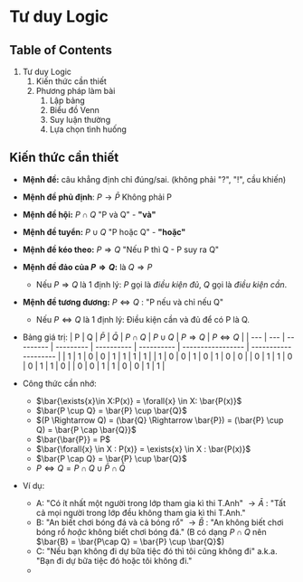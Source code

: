 # Tư duy Logic

## Table of Contents

1. Tư duy Logic
	1. Kiến thức cần thiết
	2. Phương pháp làm bài
		1. Lập bảng
		2. Biểu đồ Venn
		3. Suy luận thường
		4. Lựa chọn tình huống

## Kiến thức cần thiết

- **Mệnh đề:** câu khẳng định chỉ đúng/sai. (không phải "?", "!", cầu khiến)
- **Mệnh đề phủ định**: $P \rightarrow \bar{P}$ Không phải P
- **Mệnh đề hội:** $P \cap Q$  "P và Q" - **"và"**
- **Mệnh đề tuyển:** $P \cup Q$ "P hoặc Q" - **"hoặc"**
- **Mệnh đề kéo theo:** $P \Rightarrow Q$  "Nếu P thì Q - P suy ra Q"
- **Mệnh đề đảo của $P \Rightarrow Q$:** là $Q \Rightarrow P$
	- Nếu $P \Rightarrow Q$ là 1 định lý: $P$ gọi là *điều kiện đủ*, $Q$ gọi là *điều kiện cần*.
- **Mệnh đề tương đương:** $P \Leftrightarrow Q$ : "P nếu và chỉ nếu Q"
	- Nếu $P \Leftrightarrow Q$  là 1 định lý: Điều kiện cần và đủ để có P là Q.
- Bảng giá trị:
| P   | Q   | $\bar{P}$ | $\bar{Q}$ | $P \cap Q$ | $P \cup Q$ | $P \Rightarrow Q$ | $P\Leftrightarrow Q$ |
| --- | --- | --------- | --------- | ---------- | ---------- | ----------------- | -------------------- |
| 1   | 1   | 0         | 0         | 1          | 1          | 1                 | 1                    |
| 1   | 0   | 0         | 1         | 0          | 1          | 0                 | 0                    |
| 0   | 1   | 1         | 0         | 0          | 1          | 1                 | 0                    |
| 0   | 0   | 1         | 1         | 0          | 0          | 1                 | 1                    |

- Công thức cần nhớ:
	- $\bar{\exists{x}\in X:P(x)} = \forall{x} \in X: \bar{P(x)}$
	- $\bar{P \cup Q} = \bar{P} \cup \bar{Q}$
	- $(P \Rightarrow Q) = (\bar{Q} \Rightarrow \bar{P}) = (\bar{P} \cup Q) = \bar{P \cap \bar{Q}}$
	- $\bar{\bar{P}} = P$
	- $\bar{\forall{x} \in X : P(x)} = \exists{x} \in X : \bar{P(x)}$
	- $\bar{P \cap Q} = \bar{P} \cup \bar{Q}$
	- $P \Leftrightarrow Q = P\cap Q \cup \bar{P} \cap \bar{Q}$
- Ví dụ:
	- A: "Có ít nhất một người trong lớp tham gia kì thi T.Anh" $\rightarrow \bar{A}$ : "Tất cả mọi người trong lớp đều không tham gia kì thi T.Anh."
	- B: "An biết chơi bóng đá và cả bóng rổ" $\rightarrow \bar{B}$ : "An không biết chơi bóng rổ *hoặc* không biết chơi bóng đá." (B có dạng $P\cap Q$ nên $\bar{B} = \bar{P\cap Q} = \bar{P} \cup \bar{Q}$)
	- C: "Nếu bạn không đi dự bữa tiệc đó thì tôi cũng không đi" a.k.a. "Bạn đi dự bữa tiệc đó hoặc tôi không đi."
	-
